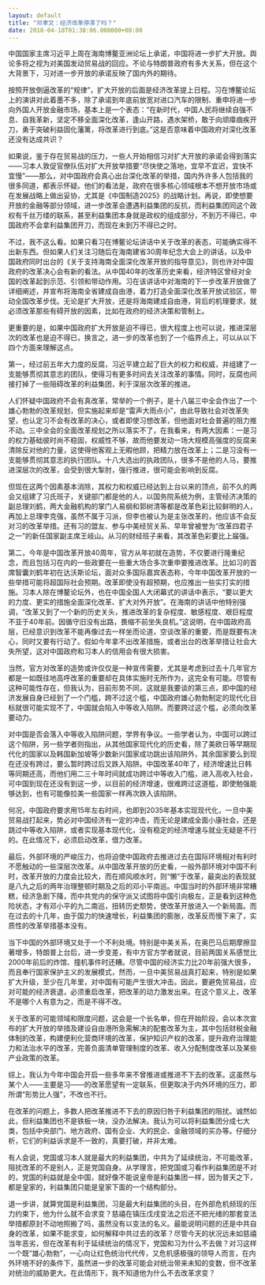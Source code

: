 ```yaml
---
layout: default
title: "邓聿文：经济改革停滞了吗？"
date: 2018-04-18T01:38:06.000000+08:00
---
```


中国国家主席习近平上周在海南博鳌亚洲论坛上承诺，中国将进一步扩大开放。舆论多将之视为对美国发动贸易战的回应。不论与特朗普政府有多大关系，但在这个大背景下，习对进一步开放的承诺反映了国内外的期待。

按照开放倒逼改革的“规律”，扩大开放的后面是经济改革提上日程。习在博鳌论坛上的演讲对此着墨不多，除了承诺到年底前放宽对进口汽车的限制、重申将进一步向外国人开放金融市场，基本上是一个表态：“在新时代，中国人民将继续自强不息、自我革新，坚定不移全面深化改革，逢山开路，遇水架桥，敢于向顽瘴痼疾开刀，勇于突破利益固化藩篱，将改革进行到底。”这是否意味着中国政府对深化改革还没有达成共识？

如果说，鉴于存在贸易战的压力，一些人开始相信习对扩大开放的承诺会得到落实——习本人敦促官僚队伍对扩大开放举措要“尽快使之落地，宜早不宜迟，宜快不宜慢”——那么，对中国政府会真心出台深化改革的举措，国内外许多人包括我的很多同道，都表示怀疑。他们的看法是，政府在很多核心领域根本不想开放市场或在发展战略上做出妥协，尤其是《中国制造2025》的战略计划。再说，即使想要开放的金融等部分领域，进一步改革会遭遇利益集团的反抗，而利益集团同这个政权有千丝万缕的联系，甚至利益集团本身就是政权的组成部分，不到万不得已，中国政府不会拿利益集团开刀，而现在未到万不得已之时。

不过，我不这么看。如果只看习在博鳌论坛讲话中关于改革的表态，可能确实得不出新东西。但如果人们关注习随后在海南建省30周年纪念大会上的讲话，以及中国政府同时出台的《关于支持海南全面深化改革开放的指导意见》，则也许对中国政府的改革决心会有新的看法。从中国40年的改革历史来看，经济特区曾经对全国的改革起到示范、引领和带动作用。习在该讲话中对海南的下一步改革开放做了详细阐述，并宣布将海南全省建成自由港，着力打造全面深化改革开放试验区，带动全国改革步伐。无论是扩大开放，还是将海南建成自由港，背后的机理要求，就必须改革那些有碍开放的因素，比如在政府的经济决策和管制上。

更重要的是，如果中国政府扩大开放是迫不得已，很大程度上也可以说，推进深层次的改革也是迫不得已，换言之，进一步的改革也到了一个临界点上，可以从以下四个方面来理解这点。

第一，经过前五年大力度的反腐，习近平建立起了巨大的权力和权威，并组建了一支能够贯彻其意志的团队，使得习有更多时间去关注改革的事情。同时，反腐也间接打掉了一些阻碍改革的利益集团，利于深层次改革的推进。

人们怀疑中国政府不会有真改革，常举的一个例子，是十八届三中全会作出了一个雄心勃勃的改革规划，但实施起来却是“雷声大雨点小”，由此导致社会对改革失望，也认定习不会有改革的决心，或者即使习想改革，但他面对社会普遍的阻力推不动。三中全会的全面改革规划之所以落实不了，在我看来，有两大因素：一是习的权力基础彼时尚不稳固，权威性不够，故而他要发动一场大规模高强度的反腐来清除反对他的力量，这使得他客观上无暇他顾，把精力放在改革上；二是习没有一支能够贯彻其意志的执行团队。十八大选出的执政团队，很多不是他的人马，要推进深层次的改革，会受到很大掣肘，强行推进，很可能会影响到反腐。

但现在这两个因素基本消除，其权力和权威已经达到上台以来的顶点，前不久的两会又组建了习氏班子，关键部门都是他的人，以国务院系统为例，主管经济决策的副总理刘鹤，两大金融机构的掌门人易纲和郭树清等都是改革色彩比较鲜明的人，再加上总理李克强，虽然不属于习派，但李也被认为是主张改革的，他应该不会反对习的改革举措。还有习的盟友、参与中美经贸关系、早年曾被誉为“改革四君子之一”的新任国家副主席王岐山。从习的财经班子来看，其改革色彩要比上届强。

第二，今年是中国改革开放40周年，官方从年初就在造势，不仅要进行隆重纪念，而且包括习在内的一些政要在一些重大场合多次重申要推进改革。比如习的首席智囊刘鹤年初在达沃斯论坛，面对众多国际嘉宾表态称，今年中国改革开放的一些举措可能将超国际社会预期。改革即使没有超预期，也应推出一些实打实的措施。习本人除在博鳌论坛外，也在中国全国人大闭幕式的讲话中表示，“要以更大的力度、更实的措施全面深化改革、扩大对外开放”。在海南的讲话中他特别强调，“改革又到了一个新的历史关头，推进改革的复杂程度、敏感程度、艰巨程度不亚于40年前。因循守旧没有出路，畏缩不前坐失良机。”这说明，在中国政府高层，已经意识到改革不能再像过去一样坐而论道，空谈改革的重要，而是既要有决心，同时又要有行动了。假如今年拿不出改革措施，或者出台的改革举措让社会大失所望，这对中国政府和习本人的信用会有很大损害。

当然，官方对改革的造势或许仅仅是一种宣传需要，尤其是考虑到过去十几年官方都是一如既往地高呼改革的重要却在具体实施时无所作为，这完全有可能。尽管有这种可能性存在，但我认为，目前形势不同，这就是我要谈的第三点，即中国的经济发展自身已经到了一个门槛，跨不过这个槛，中国政府雄心勃勃制定的现代化目标就很可能实现不了，中国就会陷入中等收入陷阱。而要跨过这个槛，必须向改革要动力。

对中国是否会落入中等收入陷阱问题，学界有争议。一些学者认为，中国可以跨过这个陷阱，另一些学者则指出，从其他国家现代化的历史看，除了美欧日等早期现代化的国家以及韩国新加坡等少数新兴国家成功跳出该陷阱外，其余国家要么到现在还没有跨过，要么暂时跨过后又跌入陷阱。中国改革40年了，经济增速比日韩等同期还高，而他们用二三十年时间就成功跨过中等收入门槛，进入高收入社会，可中国到现在还没有到这一步，以目前的经济增速，很难跨过这道槛，即使勉强能够达到，也有可能像拉美一些国家一样再次跌入该陷阱。

何况，中国政府要求用15年左右时间，也即到2035年基本实现现代化，一旦中美贸易战打起来，势必对中国经济有一定的冲击，而无论是建成全面小康社会，还是跳过中等收入陷阱，或者实现基本现代化，没有稳定的经济增速与就业无疑是不行的。在此情况下，必须启动改革，借力改革。

最后，外部环境的严峻压力，也将迫使中国政府去推进过去在国际环境相对有利时不愿触动的一些深层次改革。从中国改革开放的历史看，一般外部环境对中国不利时，改革开放的力度会比较大，而在顺风顺水时，则“懒”于改革，最突出的表现就是八九之后的两年治理整顿时期及之后的邓小平南巡。中国当时的外部环境非常糟糕，经济急剧下降，而中共党内的保守派又试图将中国引向极左，正是看到这种危险状态，才有邓小平的九二南巡，扭转历史颓势，使改革开放进入一个新局面。而在过去的十几年，由于国力的快速增长，利益集团的膨胀，改革反而慢下来了，实质性的改革举措基本没有。

当下中国的外部环境又处于一个不利处境。特别是中美关系，在奥巴马后期摩擦显著增多，特朗普上台后，进一步变差，有中方官方学者就说，目前两国关系感觉比2000年前后的炸馆、撞机事件时还糟。尽管中国的经济实力比20年前强大很多，而且奉行国家保护主义的发展模式，然而，一旦中美贸易战真打起来，特别是如果扩大升级，至少在几年里，对中国有可能产生很大冲击。因此，要避免贸易战，应对可能的经济衰退，必须重启改革，把改革的动力激发出来。在这个意义上，改革不是哪个人有意为之，而是不得不改。

关于改革的可能领域和限度问题，这会是一个长名单，但在开始阶段，会以本次宣布的扩大开放的举措及建设自由港所急需解决的配套改革为主，其中包括财税金融体制的改革，构建便利化营商环境的改革，保护知识产权的改革，提升政府治理能力和法治水平的改革，完善负面清单管理制度的改革、收入分配制度改革以及某些产业政策的改革。

综上，我认为今年中国会开启一些多年来不曾推进或推进不下去的改革。这虽然与某个人——主要是习——的改革愿望有一定联系，但更取决于内外环境的压力，即所谓“形势比人强”，不改也不行。

在改革的问题上，多数人把改革推进不下去的原因归咎于利益集团的阻扰。诚然如此，但利益集团也不是铁板一块，没办法解决。我认为可以将利益集团分成七大类，包括中央部门、地方政府、国有企业、大的民企、金融领域的买办等。仔细分析，它们的利益诉求是不一致的，真要打破，并非太难。

有人会说，党国或习本人就是最大的利益集团，中共为了延续统治，不可能改革，阻扰改革的不是别人，正是党国自身。从学理言，把党国或习看作利益集团是不对的，党国的利益就是全中国，就好像不能说皇帝是利益集团一样，因为普天之下，都是皇家的，利益集团只能是皇家下面的一个结构部分。

退一步讲，就算党国是利益集团，习是最大利益集团的头目，在外部危机频现的压力约束下，他为什么就不会求变？慈禧在镇压戊戌变法之后还不把光绪的那套变法举措都原封不动地照搬了吗，虽然没有以变法的名义。最能说明问题的还是中共自身的改革，如果不能求变，如何解释中共过去的改革？尽管今天的状况远未如慈禧当年恶劣，但在改革有利于延续统治的情况下，党国和习为什么不去做？对习这样一个既“雄心勃勃”，一心向让红色统治代代传，又危机感极强的领导人而言，在内外环境不好的条件下，虽然进一步的改革可能会对统治带来未知的变数，但不改革对统治的威胁更大。在此情形下，我不知道他为什么不去改革求变？


